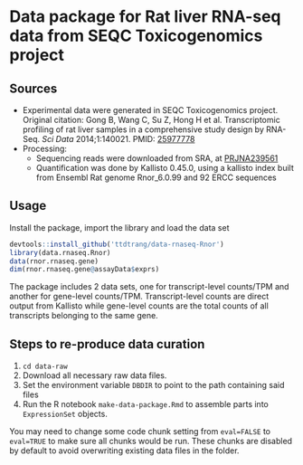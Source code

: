 # Data package for Rat liver RNA-seq data from SEQC Toxicogenomics project

## Sources

  * Experimental data were generated in SEQC Toxicogenomics project. Original citation: Gong B, Wang C, Su Z, Hong H et al. Transcriptomic profiling of rat liver samples in a comprehensive study design by RNA-Seq. _Sci Data_ 2014;1:140021. PMID: [25977778](https://www.ncbi.nlm.nih.gov/pubmed/25977778)
  * Processing:
    * Sequencing reads were downloaded from SRA, at [PRJNA239561](https://www.ncbi.nlm.nih.gov/bioproject/?term=PRJNA239561)
    * Quantification was done by Kallisto 0.45.0, using a kallisto index built from Ensembl Rat genome Rnor_6.0.99 and 92 ERCC sequences
  
## Usage

Install the package, import the library and load the data set

```R
devtools::install_github('ttdtrang/data-rnaseq-Rnor')
library(data.rnaseq.Rnor)
data(rnor.rnaseq.gene)
dim(rnor.rnaseq.gene@assayData$exprs)
```

The package includes 2 data sets, one for transcript-level counts/TPM and another for gene-level counts/TPM. Transcript-level counts are direct output from Kallisto while gene-level counts are the total counts of all transcripts belonging to the same gene.

## Steps to re-produce data curation

1. `cd data-raw`
2. Download all necessary raw data files.
3. Set the environment variable `DBDIR` to point to the path containing said files
4. Run the R notebook `make-data-package.Rmd` to assemble parts into `ExpressionSet` objects.

You may need to change some code chunk setting from `eval=FALSE` to `eval=TRUE` to make sure all chunks would be run. These chunks are disabled by default to avoid overwriting existing data files in the folder.
